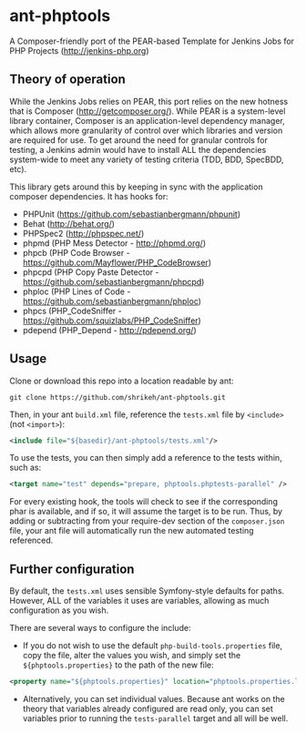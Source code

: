 ant-phptools
================

A Composer-friendly port of the PEAR-based Template for Jenkins Jobs for PHP Projects (http://jenkins-php.org)

## Theory of operation

While the Jenkins Jobs relies on PEAR, this port relies on the new hotness that is Composer (http://getcomposer.org/).
While PEAR is a system-level library container, Composer is an application-level dependency manager, which allows more granularity of control over which libraries and version are required for use.
To get around the need for granular controls for testing, a Jenkins admin would have to install ALL the dependencies system-wide to meet any variety of testing criteria (TDD, BDD, SpecBDD, etc).

This library gets around this by keeping in sync with the application composer dependencies. It has hooks for:

* PHPUnit (https://github.com/sebastianbergmann/phpunit)
* Behat (http://behat.org/)
* PHPSpec2 (http://phpspec.net/)
* phpmd (PHP Mess Detector - http://phpmd.org/)
* phpcb (PHP Code Browser - https://github.com/Mayflower/PHP_CodeBrowser)
* phpcpd (PHP Copy Paste Detector - https://github.com/sebastianbergmann/phpcpd)
* phploc (PHP Lines of Code - https://github.com/sebastianbergmann/phploc)
* phpcs (PHP_CodeSniffer - https://github.com/squizlabs/PHP_CodeSniffer)
* pdepend (PHP_Depend - http://pdepend.org/)


## Usage

Clone or download this repo into a location readable by ant:

```shell
git clone https://github.com/shrikeh/ant-phptools.git
```

Then, in your ant `build.xml` file, reference the `tests.xml` file by `<include>` (not `<import>`):

```xml
<include file="${basedir}/ant-phptools/tests.xml"/>
```

To use the tests, you can then simply add a reference to the tests within, such as:
```xml
<target name="test" depends="prepare, phptools.phptests-parallel" />
```

For every existing hook, the tools will check to see if the corresponding phar is available, and if so, it will assume the target is to be run. Thus, by adding or subtracting from your require-dev section of the `composer.json` file, your ant file will automatically run the new automated testing referenced.


## Further configuration
By default, the `tests.xml` uses sensible Symfony-style defaults for paths. However, ALL of the variables it uses are variables, allowing as much configuration as you wish.

There are several ways to configure the include:

* If you do not wish to use the default `php-build-tools.properties` file, copy the file, alter the values you wish, and simply set the `${phptools.properties}` to the path of the new file:

```xml
<property name="${phptools.properties}" location="phptools.properties.local" />
```
* Alternatively, you can set individual values. Because ant works on the theory that variables already configured are read only, you can set variables prior to running the `tests-parallel` target and all will be well.




